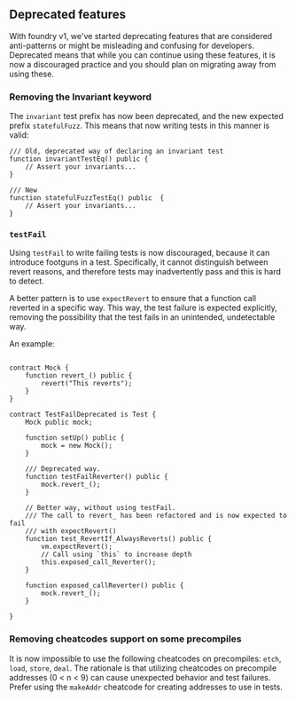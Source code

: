 ## Deprecated features

With foundry v1, we've started deprecating features that are considered anti-patterns or might be misleading and confusing for developers. Deprecated means that while you can continue using these features, it is now a discouraged practice and you should plan on migrating away from using these.

### Removing the Invariant keyword

The `invariant` test prefix has now been deprecated, and the new expected prefix `statefulFuzz`. This means that now writing tests in this manner is valid:

```solidity
/// Old, deprecated way of declaring an invariant test
function invariantTestEq() public {
    // Assert your invariants...
}

/// New
function statefulFuzzTestEq() public  {
    // Assert your invariants...
}
```

### `testFail`

Using `testFail` to write failing tests is now discouraged, because it can introduce footguns in a test. Specifically, it cannot distinguish between revert reasons, and therefore tests may inadvertently pass and this is hard to detect.

A better pattern is to use `expectRevert` to ensure that a function call reverted in a specific way. This way, the test failure is expected explicitly, removing the possibility that the test fails in an unintended, undetectable way.

An example:

```solidity

contract Mock {
    function revert_() public {
        revert("This reverts");
    }
}

contract TestFailDeprecated is Test {
    Mock public mock;

    function setUp() public {
        mock = new Mock();
    }

    /// Deprecated way.
    function testFailReverter() public {
        mock.revert_();
    }

    // Better way, without using testFail.
    /// The call to revert_ has been refactored and is now expected to fail
    /// with expectRevert()
    function test_RevertIf_AlwaysReverts() public {
        vm.expectRevert();
        // Call using `this` to increase depth
        this.exposed_call_Reverter();
    }

    function exposed_callReverter() public {
        mock.revert_();
    }

}
```

### Removing cheatcodes support on some precompiles

It is now impossible to use the following cheatcodes on precompiles: `etch`, `load`, `store`, `deal`. The rationale is that utilizing cheatcodes on precompile addresses (0 < n < 9) can cause unexpected behavior and test failures. Prefer using the `makeAddr` cheatcode for creating addresses to use in tests.